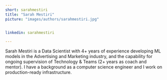 ```yaml
---
short: sarahmestiri
title: "Sarah Mestiri"
picture: "images/authors/sarahmestiri.jpg"


linkedin: sarahmestiri

---
```


Sarah Mestiri is a Data Scientist with 4+ years of experience developing ML models in the Advertising and Marketing industry, and the capability for ongoing supervision of Technology & Teams (2+ years as coach and mentor). I have a background as a computer science engineer and I work on production-ready infrastructure. 